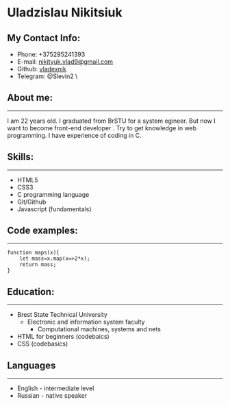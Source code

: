 # Uladzislau Nikitsiuk

## My Contact Info:

* Phone: +375295241393
* E-mail: nikityuk.vlad9@gmail.com
* Github: [vladexnik](https://github.com/vladexnik)
* Telegram: @Slevin2
\
## About me:

********* 

I am 22 years old. I graduated from BrSTU for a system egineer. But now I want to become front-end developer .  Try to get knowledge in web programming. I have experience of coding in C.

## Skills:
****
* HTML5
* CSS3
* C programming language
* Git/Github
* Javascript (fundamentals)

## Code examples:

***
```
function maps(x){
    let mass=x.map(x=>2*x);
    return mass;
}
```

## Education:
***
* Brest State Technical University
    + Electronic and information system faculty
        - Computational machines, systems and nets
* HTML for beginners (codebaics)
* CSS (codebasics)

## Languages 
***
* English - intermediate level
* Russian - native speaker
